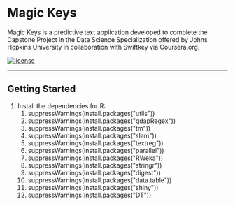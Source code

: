 # Magic Keys #

Magic Keys is a predictive text application developed to complete the Capstone Project in the Data Science Specialization offered by Johns Hopkins University in collaboration with Swiftkey via Coursera.org.

[![license](https://img.shields.io/github/license/mashape/apistatus.svg?maxAge=2592000)](https://github.com/AntonioSerrano/Magic-Keys-a-predictive-text-application/blob/master/LICENSE.txt)

----
    
## Getting Started ##

1. Install the dependencies for R:
    1. suppressWarnings(install.packages("utils"))
    2. suppressWarnings(install.packages("qdapRegex"))
    3. suppressWarnings(install.packages("tm"))
    4. suppressWarnings(install.packages("slam"))
    5. suppressWarnings(install.packages("textreg"))
    6. suppressWarnings(install.packages("parallel"))
    7. suppressWarnings(install.packages("RWeka"))
    8. suppressWarnings(install.packages("stringr"))
    9. suppressWarnings(install.packages("digest"))
    10. suppressWarnings(install.packages("data.table"))
    11. suppressWarnings(install.packages("shiny"))
    12. suppressWarnings(install.packages("DT"))
